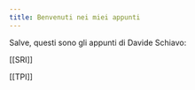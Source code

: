 ```yaml
---
title: Benvenuti nei miei appunti
---
```


Salve, questi sono gli appunti di Davide Schiavo:

[[SRI]]

[[TPI]]